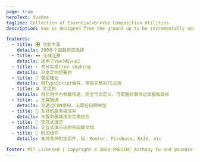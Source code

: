 ```yaml
---
page: true
heroText: VueUse
tagline: Collection of Essential<br>Vue Composition Utilities
description: Vue is designed from the ground up to be incrementally adoptable. The core library is focused on the view layer only, and is easy to pick up and integrate with other libraries or existing projects.

features:
  - title: 🎛 功能丰富
    details: 200多个函数供您选择
  - title: 🕶 无缝迁移
    details: 适用于Vue3和Vue2
  - title: ⚡ 充分实现tree shaking
    details: 只拿走你想要的
  - title: 🦾 类型强壮
    details: 用TypeScript编写，带有完整的TS文档
  - title: 🛠 灵活的
    details: 将引用作为参数传递，完全可自定义、可配置的事件过滤器和目标
  - title: ☁️ 无需捆绑
    details: 可通过CDN使用，无需任何捆绑包
  - title: 🔋 友好的服务端渲染
    details: 与服务器端渲染完美结合
  - title: 🎪 交互式演示
    details: 交互式演示还附带函数文档
  - title: 🔌 附加组件
    details: 支持各种附加组件，如：Router, Firebase, RxJS, etc

footer: MIT Licensed | Copyright © 2020-PRESENT Anthony Fu and @VueUse contributors
---
```


<Home />
